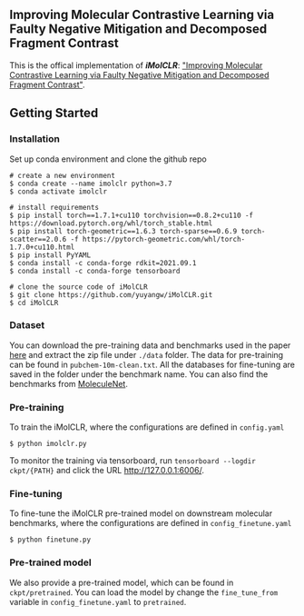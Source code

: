 ## Improving Molecular Contrastive Learning via Faulty Negative Mitigation and Decomposed Fragment Contrast ## 

This is the offical implementation of <strong><em>iMolCLR</em></strong>: ["Improving Molecular Contrastive Learning via Faulty Negative Mitigation and Decomposed Fragment Contrast"](https://arxiv.org/abs/2202.09346). 

## Getting Started

### Installation

Set up conda environment and clone the github repo

```
# create a new environment
$ conda create --name imolclr python=3.7
$ conda activate imolclr

# install requirements
$ pip install torch==1.7.1+cu110 torchvision==0.8.2+cu110 -f https://download.pytorch.org/whl/torch_stable.html
$ pip install torch-geometric==1.6.3 torch-sparse==0.6.9 torch-scatter==2.0.6 -f https://pytorch-geometric.com/whl/torch-1.7.0+cu110.html
$ pip install PyYAML
$ conda install -c conda-forge rdkit=2021.09.1 
$ conda install -c conda-forge tensorboard

# clone the source code of iMolCLR
$ git clone https://github.com/yuyangw/iMolCLR.git
$ cd iMolCLR
```

### Dataset

You can download the pre-training data and benchmarks used in the paper [here](https://drive.google.com/file/d/1aDtN6Qqddwwn2x612kWz9g0xQcuAtzDE/view?usp=sharing) and extract the zip file under `./data` folder. The data for pre-training can be found in `pubchem-10m-clean.txt`. All the databases for fine-tuning are saved in the folder under the benchmark name. You can also find the benchmarks from [MoleculeNet](https://moleculenet.org/).

### Pre-training

To train the iMolCLR, where the configurations are defined in `config.yaml`
```
$ python imolclr.py
```

To monitor the training via tensorboard, run `tensorboard --logdir ckpt/{PATH}` and click the URL http://127.0.0.1:6006/.

### Fine-tuning 

To fine-tune the iMolCLR pre-trained model on downstream molecular benchmarks, where the configurations are defined in `config_finetune.yaml`
```
$ python finetune.py
```

### Pre-trained model

We also provide a pre-trained model, which can be found in `ckpt/pretrained`. You can load the model by change the `fine_tune_from` variable in `config_finetune.yaml` to `pretrained`.
